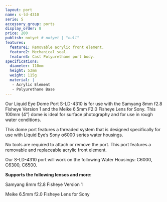 ```yaml
---
layout: port
name: s-ld-4310
serie: S
accessory_group: ports
display_order: 8
price: 200
publish: notyet # notyet | "null"
features:
  feature1: Removable acrylic front element.
  feature2: Mechanical seal.
  feature3: Cast Polyurethane port body.
specifications:
  diameter: 110mm
  height: 53mm
  weight: 115g
  material: |
   - Acrylic Element
   - Polyurethane Base
---
```

Our Liquid Eye Dome Port S-LD-4310 is for use with the Samyang 8mm f2.8 Fisheye Version 1 and the Meike 6.5mm F2.0 Fisheye Lens for Sony. This 100mm (4") dome is ideal for surface photography and for use in rough water conditions.

This dome port features a threaded system that is designed specifically for use with Liquid Eye’s Sony α6000 series water housings.

No tools are required to attach or remove the port. This port features a removable and replaceable acrylic front element.

Our S-LD-4310 port will work on the following Water Housings: C6000, C6300, C6500.

**Supports the following lenses and more:**

Samyang 8mm f2.8 Fisheye Version 1

Meike 6.5mm f2.0 Fisheye Lens for Sony
